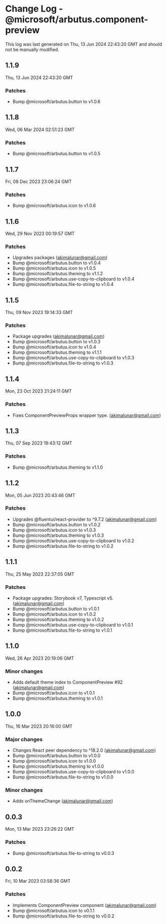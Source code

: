 # Change Log - @microsoft/arbutus.component-preview

This log was last generated on Thu, 13 Jun 2024 22:43:20 GMT and should not be manually modified.

<!-- Start content -->

## 1.1.9

Thu, 13 Jun 2024 22:43:20 GMT

### Patches

- Bump @microsoft/arbutus.button to v1.0.6

## 1.1.8

Wed, 06 Mar 2024 02:51:23 GMT

### Patches

- Bump @microsoft/arbutus.button to v1.0.5

## 1.1.7

Fri, 08 Dec 2023 23:06:24 GMT

### Patches

- Bump @microsoft/arbutus.icon to v1.0.6

## 1.1.6

Wed, 29 Nov 2023 00:19:57 GMT

### Patches

- Upgrades packages (akimalunar@gmail.com)
- Bump @microsoft/arbutus.button to v1.0.4
- Bump @microsoft/arbutus.icon to v1.0.5
- Bump @microsoft/arbutus.theming to v1.1.2
- Bump @microsoft/arbutus.use-copy-to-clipboard to v1.0.4
- Bump @microsoft/arbutus.file-to-string to v1.0.4

## 1.1.5

Thu, 09 Nov 2023 19:14:33 GMT

### Patches

- Package upgrades (akimalunar@gmail.com)
- Bump @microsoft/arbutus.button to v1.0.3
- Bump @microsoft/arbutus.icon to v1.0.4
- Bump @microsoft/arbutus.theming to v1.1.1
- Bump @microsoft/arbutus.use-copy-to-clipboard to v1.0.3
- Bump @microsoft/arbutus.file-to-string to v1.0.3

## 1.1.4

Mon, 23 Oct 2023 21:24:11 GMT

### Patches

- Fixes ComponentPreviewProps wrapper type. (akimalunar@gmail.com)

## 1.1.3

Thu, 07 Sep 2023 19:43:12 GMT

### Patches

- Bump @microsoft/arbutus.theming to v1.1.0

## 1.1.2

Mon, 05 Jun 2023 20:43:46 GMT

### Patches

- Upgrades @fluentui/react-provider to ^9.7.2 (akimalunar@gmail.com)
- Bump @microsoft/arbutus.button to v1.0.2
- Bump @microsoft/arbutus.icon to v1.0.3
- Bump @microsoft/arbutus.theming to v1.0.3
- Bump @microsoft/arbutus.use-copy-to-clipboard to v1.0.2
- Bump @microsoft/arbutus.file-to-string to v1.0.2

## 1.1.1

Thu, 25 May 2023 22:37:05 GMT

### Patches

- Package upgrades: Storybook v7, Typescript v5. (akimalunar@gmail.com)
- Bump @microsoft/arbutus.button to v1.0.1
- Bump @microsoft/arbutus.icon to v1.0.2
- Bump @microsoft/arbutus.theming to v1.0.2
- Bump @microsoft/arbutus.use-copy-to-clipboard to v1.0.1
- Bump @microsoft/arbutus.file-to-string to v1.0.1

## 1.1.0

Wed, 26 Apr 2023 20:19:06 GMT

### Minor changes

- Adds default theme index to ComponentPreview #92 (akimalunar@gmail.com)
- Bump @microsoft/arbutus.icon to v1.0.1
- Bump @microsoft/arbutus.theming to v1.0.1

## 1.0.0

Thu, 16 Mar 2023 20:16:00 GMT

### Major changes

- Changes React peer dependency to ^18.2.0 (akimalunar@gmail.com)
- Bump @microsoft/arbutus.button to v1.0.0
- Bump @microsoft/arbutus.icon to v1.0.0
- Bump @microsoft/arbutus.theming to v1.0.0
- Bump @microsoft/arbutus.use-copy-to-clipboard to v1.0.0
- Bump @microsoft/arbutus.file-to-string to v1.0.0

### Minor changes

- Adds onThemeChange (akimalunar@gmail.com)

## 0.0.3

Mon, 13 Mar 2023 23:26:22 GMT

### Patches

- Bump @microsoft/arbutus.file-to-string to v0.0.3

## 0.0.2

Fri, 10 Mar 2023 03:58:36 GMT

### Patches

- Implements ComponentPreview component (akimalunar@gmail.com)
- Bump @microsoft/arbutus.icon to v0.1.1
- Bump @microsoft/arbutus.file-to-string to v0.0.2
